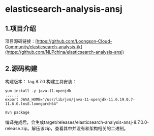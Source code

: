# elasticsearch-analysis-ansj

## 1.项目介绍
项目源码链接：[https://github.com/Loongson-Cloud-Community/elasticsearch-analysis-ik](https://github.com/NLPchina/elasticsearch-analysis-ansj)

## 2.源码构建
构建版本： tag 8.7.0
构建工具安装：
```
yum install -y java-11-openjdk
......
export JAVA_HOME="/usr/lib/jvm/java-11-openjdk-11.0.19.0.7-11.6.0.lns8.loongarch64"
```
```
mvn package
```
编译完成后，会生成target/releases/elasticsearch-analysis-ansj-8.7.0.0-release.zip。解压该zip，查看其中并没有和架构相关的二进制。

